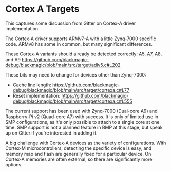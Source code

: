 # Cortex A Targets

This captures some discussion from Gitter on Cortex-A driver implementation.

The Cortex-A driver supports ARMv7-A with a little Zynq-7000 specific code. ARMv8 has some in common, but many significant differences.

These Cortex-A variants should already be detected correctly: A5, A7, A8, and A9
https://github.com/blackmagic-debug/blackmagic/blob/main/src/target/adiv5.c#L202

These bits may need to change for devices other than Zynq-7000:
- Cache line length: https://github.com/blackmagic-debug/blackmagic/blob/main/src/target/cortexa.c#L77
- Reset implementation: https://github.com/blackmagic-debug/blackmagic/blob/main/src/target/cortexa.c#L555

The current support has been used with Zynq-7000 (Dual-core A9) and Raspberry-Pi v2 (Quad-core A7) with success.
It is only of limited use in SMP configurations, as it's only possible to attach to a single core at one time.  SMP support is not a planned feature in BMP at this stage, but speak up on Gitter if you're interested in adding it.

A big challenge with Cortex-A devices as the variety of configurations. With Cortex-M microcontrollers, detecting the specific device is easy, and memory map and flash are generally fixed for a particular device. On Cortex-A memories are often external, so there are significantly more options.
